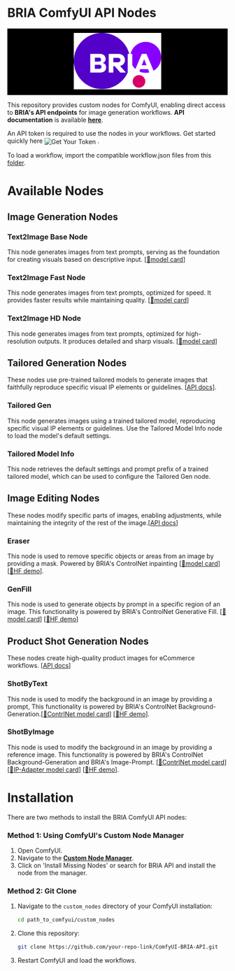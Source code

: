 # BRIA ComfyUI API Nodes

<p align="center" style="background-color:black; padding:10px;">
  <img src="./images/Bria Logo.svg" alt="BRIA Logo" width="200"/>
</p>

This repository provides custom nodes for ComfyUI, enabling direct access to **BRIA's API endpoints** for image generation workflows. **API documentation** is available [**here**](https://bria-ai-api-docs.redoc.ly/#operation//generation/bria-v2/text-to-image). 

An API token is required to use the nodes in your workflows. Get started quickly here
<a href="https://bria.ai/api/" style="text-decoration:none; vertical-align:middle;">
  <img src="https://img.shields.io/badge/GET%20YOUR%20TOKEN-1000%20Free%20Calls-blue?style=flat-square" alt="Get Your Token" height="20">
</a>.

To load a workflow, import the compatible workflow.json files from this [folder](workflows).  


<!-- Placeholder image of cool workflows. -->


 <!-- <img src="./images/bria_api_nodes_workflow_diagram.png" alt="all workflows example" width="400"/> <img src="./images/bria_api_nodes_workflow_diagram_2.png" alt="all workflows example" width="400"/> -->

# Available Nodes

## Image Generation Nodes

### **Text2Image Base Node**
This node generates images from text prompts, serving as the foundation for creating visuals based on descriptive input. [[🤗model card](https://huggingface.co/briaai/BRIA-2.3)]

### **Text2Image Fast Node**
This node generates images from text prompts, optimized for speed. It provides faster results while maintaining quality. [[🤗model card](https://huggingface.co/briaai/BRIA-2.3-FAST)]

### **Text2Image HD Node**
This node generates images from text prompts, optimized for high-resolution outputs. It produces detailed and sharp visuals. [[🤗model card](https://huggingface.co/briaai/BRIA-2.2-HD)]

## Tailored Generation Nodes
These nodes use pre-trained tailored models to generate images that faithfully reproduce specific visual IP elements or guidelines. [[API docs](https://bria-ai-api-docs.redoc.ly/tag/Tailored-Generation)].

### **Tailored Gen**
This node generates images using a trained tailored model, reproducing specific visual IP elements or guidelines. Use the Tailored Model Info node to load the model's default settings.

### **Tailored Model Info**
This node retrieves the default settings and prompt prefix of a trained tailored model, which can be used to configure the Tailored Gen node.

## Image Editing Nodes
These nodes modify specific parts of images, enabling adjustments, while maintaining the integrity of the rest of the image.[[API docs](https://bria-ai-api-docs.redoc.ly/tag/Image-Editing)]

### **Eraser**
This node is used to remove specific objects or areas from an image by providing a mask. Powered by BRIA's ControlNet inpainting [[🤗model card](https://huggingface.co/briaai/BRIA-2.3-ControlNet-Inpainting)] [[🤗HF demo](https://huggingface.co/spaces/briaai/BRIA-Eraser-API)].

### **GenFill**
This node is used to generate objects by prompt in a specific region of an image. This functionality is powered by BRIA's ControlNet Generative Fill. [[🤗model card](https://huggingface.co/briaai/BRIA-2.3-ControlNet-Generative-Fill)] [[🤗HF demo](https://huggingface.co/spaces/briaai/BRIA-Generative-Fill-API)]

## Product Shot Generation Nodes
These nodes create high-quality product images for eCommerce workflows. [[API docs](https://bria-ai-api-docs.redoc.ly/tag/Product-Shots-Generation)]

### **ShotByText**
This node is used to modify the background in an image by providing a prompt, This functionality is powered by BRIA's ControlNet Background-Generation.[[🤗ContrlNet model card](https://huggingface.co/briaai/BRIA-2.3-ControlNet-BG-Gen)] [[🤗HF demo](https://huggingface.co/spaces/briaai/Product-Shot-Generation)].

### **ShotByImage**
This node is used to modify the background in an image by providing a reference image. This functionality is powered by BRIA's ControlNet Background-Generation and BRIA's Image-Prompt. [[🤗ContrlNet model card](https://huggingface.co/briaai/BRIA-2.3-ControlNet-Inpainting)] [[🤗IP-Adapter model card](https://huggingface.co/briaai/Image-Prompt)] [[🤗HF demo](https://huggingface.co/spaces/briaai/Product-Shot-Generation)].

# Installation
There are two methods to install the BRIA ComfyUI API nodes:

### Method 1: Using ComfyUI's Custom Node Manager
1. Open ComfyUI.
2. Navigate to the [**Custom Node Manager**](https://github.com/ltdrdata/ComfyUI-Manager).
3. Click on 'Install Missing Nodes' or search for BRIA API and install the node from the manager.

### Method 2: Git Clone
1. Navigate to the `custom_nodes` directory of your ComfyUI installation:
   ```bash
   cd path_to_comfyui/custom_nodes
   ```
2. Clone this repository:
   ```bash
   git clone https://github.com/your-repo-link/ComfyUI-BRIA-API.git
   ```

3. Restart ComfyUI and load the workflows.

<!-- ### Campaign generation
Coming soon -->
